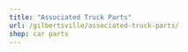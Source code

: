 ```yaml
---
title: "Associated Truck Parts"
url: /gilbertsville/associated-truck-parts/
shop: car parts
---
```

